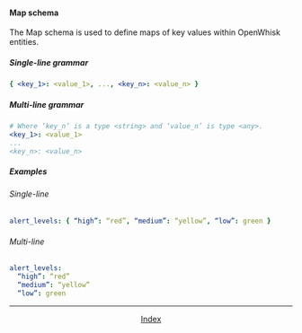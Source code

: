 <!--
#
# Licensed to the Apache Software Foundation (ASF) under one or more
# contributor license agreements.  See the NOTICE file distributed with
# this work for additional information regarding copyright ownership.
# The ASF licenses this file to You under the Apache License, Version 2.0
# (the "License"); you may not use this file except in compliance with
# the License.  You may obtain a copy of the License at
#
#     http://www.apache.org/licenses/LICENSE-2.0
#
# Unless required by applicable law or agreed to in writing, software
# distributed under the License is distributed on an "AS IS" BASIS,
# WITHOUT WARRANTIES OR CONDITIONS OF ANY KIND, either express or implied.
# See the License for the specific language governing permissions and
# limitations under the License.
#
-->

#### Map schema

The Map schema is used to define maps of key values within OpenWhisk
entities.

##### Single-line grammar

```yaml
{ <key_1>: <value_1>, ..., <key_n>: <value_n> }
```

##### Multi-line grammar

```yaml
# Where ‘key_n’ is a type <string> and ‘value_n’ is type <any>.
<key_1>: <value_1>
...
<key_n>: <value_n>

```

##### Examples

###### Single-line

```yaml
alert_levels: { “high”: “red”, “medium”: “yellow”, “low”: green }
```

###### Multi-line

```yaml
alert_levels:
  “high”: “red”
  “medium”: “yellow”
  “low”: green
```

<!--
 Bottom Navigation
-->
---
<html>
<div align="center">
<a href="../README.md#index">Index</a>
</div>
</html>
